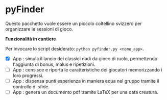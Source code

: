 pyFinder
========

Questo pacchetto vuole essere un piccolo coltellino svizzero per organizzare le sessioni di gioco. 

**Funzionalità in cantiere**

Per invocare lo script desiderato: ```python pyfinder.py <nome_app>```.
- [x] App _<dadi>_: simula il lancio dei classici dadi da gioco di ruolo, permettendo l'aggiunta di bonus, malus e ripetizioni. 
- [ ] App _<personaggi>_: censisce e riporta le caratteristiche dei giocatori memorizzando i loro progressi.
- [ ] App _<exp>_: dispensa punti esperienza in maniera equa nel gruppo tramite il controllo di sfide.
- [ ] App _<scheda>_: genera un documento pdf tramite LaTeX per una data creatura.
